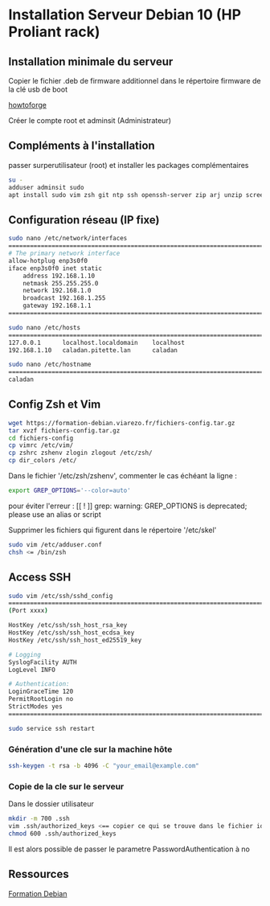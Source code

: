 # Installation Serveur Debian 10 (HP Proliant rack)

## Installation minimale du serveur

Copier le fichier .deb de firmware additionnel dans le répertoire firmware de la clé usb de boot

[howtoforge](https://www.howtoforge.com/tutorial/debian-minimal-server/)

Créer le compte root et adminsit (Administrateur)

## Compléments à l'installation

passer surperutilisateur (root) et installer les packages complémentaires

```bash
su -
adduser adminsit sudo
apt install sudo vim zsh git ntp ssh openssh-server zip arj unzip screenfetch curl
```

## Configuration réseau (IP fixe)

```bash
sudo nano /etc/network/interfaces
==========================================================================
# The primary network interface
allow-hotplug enp3s0f0
iface enp3s0f0 inet static
    address 192.168.1.10
    netmask 255.255.255.0
    network 192.168.1.0
    broadcast 192.168.1.255
    gateway 192.168.1.1
==========================================================================
```

```bash
sudo nano /etc/hosts
==========================================================================
127.0.0.1      localhost.localdomain    localhost
192.168.1.10   caladan.pitette.lan      caladan
```

```bash
sudo nano /etc/hostname
==========================================================================
caladan
```

## Config Zsh et Vim

```bash
wget https://formation-debian.viarezo.fr/fichiers-config.tar.gz
tar xvzf fichiers-config.tar.gz
cd fichiers-config
cp vimrc /etc/vim/
cp zshrc zshenv zlogin zlogout /etc/zsh/
cp dir_colors /etc/
```

Dans le fichier '/etc/zsh/zshenv', commenter le cas échéant la ligne :

```bash
export GREP_OPTIONS='--color=auto'
```

pour éviter l'erreur :
[[ ! ]] grep: warning: GREP_OPTIONS is deprecated; please use an alias or script

Supprimer les fichiers qui figurent dans le répertoire '/etc/skel'

```bash
sudo vim /etc/adduser.conf
chsh <= /bin/zsh
```

## Access SSH

```bash
sudo vim /etc/ssh/sshd_config
==========================================================================
(Port xxxx)

HostKey /etc/ssh/ssh_host_rsa_key
HostKey /etc/ssh/ssh_host_ecdsa_key
HostKey /etc/ssh/ssh_host_ed25519_key

# Logging
SyslogFacility AUTH
LogLevel INFO

# Authentication:
LoginGraceTime 120
PermitRootLogin no
StrictModes yes
==========================================================================
```

```bash
sudo service ssh restart
```

### Génération d'une cle sur la machine hôte

```bash
ssh-keygen -t rsa -b 4096 -C "your_email@example.com"
```

### Copie de la cle sur le serveur

Dans le dossier utilisateur

```bash
mkdir -m 700 .ssh
vim .ssh/authorized_keys <== copier ce qui se trouve dans le fichier id_rsa.pub
chmod 600 .ssh/authorized_keys
```

Il est alors possible de passer le parametre PasswordAuthentication à no

## Ressources

[Formation Debian](https://formation-debian.viarezo.fr/)
